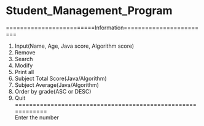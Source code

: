 # Student_Management_Program

=========================Information========================
1. Input(Name, Age, Java score, Algorithm score)
2. Remove
3. Search
4. Modify
5. Print all
6. Subject Total Score(Java/Algorithm)
7. Subject Average(Java/Algorithm)
8. Order by grade(ASC or DESC)
9. Quit<br> 
============================================================<br> 
Enter the number<br> 
>>>
